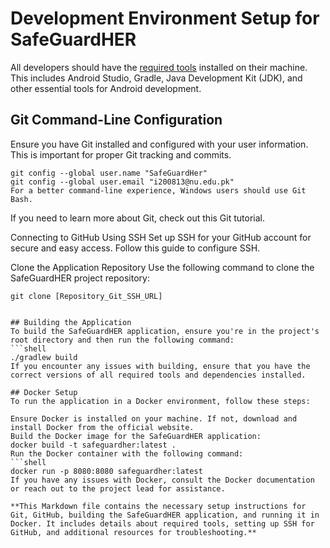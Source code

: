 # Development Environment Setup for SafeGuardHER

All developers should have the [required tools](./01-tools) installed on their machine. This includes Android Studio, Gradle, Java Development Kit (JDK), and other essential tools for Android development.

## Git Command-Line Configuration

Ensure you have Git installed and configured with your user information. This is important for proper Git tracking and commits.

```shell
git config --global user.name "SafeGuardHer"
git config --global user.email "i200813@nu.edu.pk"
For a better command-line experience, Windows users should use Git Bash.
```
If you need to learn more about Git, check out this Git tutorial.

Connecting to GitHub Using SSH
Set up SSH for your GitHub account for secure and easy access. Follow this guide to configure SSH.

Clone the Application Repository
Use the following command to clone the SafeGuardHER project repository:
```shell
git clone [Repository_Git_SSH_URL]


## Building the Application
To build the SafeGuardHER application, ensure you're in the project's root directory and then run the following command:
```shell
./gradlew build
If you encounter any issues with building, ensure that you have the correct versions of all required tools and dependencies installed.

## Docker Setup
To run the application in a Docker environment, follow these steps:

Ensure Docker is installed on your machine. If not, download and install Docker from the official website.
Build the Docker image for the SafeGuardHER application:
docker build -t safeguardher:latest .
Run the Docker container with the following command:
```shell
docker run -p 8080:8080 safeguardher:latest
If you have any issues with Docker, consult the Docker documentation or reach out to the project lead for assistance.

**This Markdown file contains the necessary setup instructions for Git, GitHub, building the SafeGuardHER application, and running it in Docker. It includes details about required tools, setting up SSH for GitHub, and additional resources for troubleshooting.**

